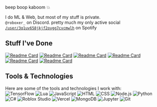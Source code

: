 beep boop kaboom 💥


I do ML & Web, but most of my stuff is private.
<br>
`@roboxer_` on Discord. pretty much my only active social
<br>
[`/user/3q1uv658jkjf2ovgg7cvcmwlh`](https://open.spotify.com/user/3q1uv658jkjf2ovgg7cvcmwlh) on Spotify

## Stuff I've Done
[![Readme Card](https://github-readme-stats.vercel.app/api/pin/?username=zeusssz&repo=multi-CLI)](https://github.com/zeusssz/multi-CLI)
[![Readme Card](https://github-readme-stats.vercel.app/api/pin/?username=zeusssz&repo=discord-bot-hub)](https://github.com/zeusssz/discord-bot-hub)
[![Readme Card](https://github-readme-stats.vercel.app/api/pin/?username=zeusssz&repo=hercules-obfuscator)](https://github.com/zeusssz/hercules-obfuscator)
[![Readme Card](https://github-readme-stats.vercel.app/api/pin/?username=zeusssz&repo=movement-test)](https://github.com/zeusssz/movement-test)
[![Readme Card](https://github-readme-stats.vercel.app/api/pin/?username=zeusssz&repo=snack-sized-snake)](https://github.com/zeusssz/snack-sized-snake)
[![Readme Card](https://github-readme-stats.vercel.app/api/pin/?username=zeusssz&repo=roblox-web-port)](https://github.com/zeusssz/roblox-web-port)

## Tools & Technologies

Here are some of the tools and technologies I work with:
<br>
![TensorFlow](https://img.shields.io/badge/-TensorFlow-FF6F00?style=flat-square&logo=tensorflow&logoColor=ffffff)
![Lua](https://img.shields.io/badge/-Lua-ffffff?style=flat-square&logo=lua&logoColor=2C2D72)
![JavaScript](https://img.shields.io/badge/-JavaScript-F7DF1E?style=flat-square&logo=javascript&logoColor=000000)
![HTML](https://img.shields.io/badge/-HTML-E34F26?style=flat-square&logo=html5&logoColor=ffffff)
![CSS](https://img.shields.io/badge/-CSS-1572B6?style=flat-square&logo=css3&logoColor=ffffff)
![Node.js](https://img.shields.io/badge/-Node.js-339933?style=flat-square&logo=node.js&logoColor=ffffff)
![Python](https://img.shields.io/badge/-Python-3776AB?style=flat-square&logo=python&logoColor=ffffff)
![C#](https://img.shields.io/badge/-C%23-239120?style=flat-square&logo=c-sharp&logoColor=ffffff)
![Roblox Studio](https://img.shields.io/badge/-Roblox%20Studio-0078D4?style=flat-square&logo=roblox&logoColor=ffffff)
![Vercel](https://img.shields.io/badge/-Vercel-000000?style=flat-square&logo=vercel&logoColor=ffffff)
![MongoDB](https://img.shields.io/badge/-MongoDB-47A248?style=flat-square&logo=mongodb&logoColor=ffffff)
![Jupyter](https://img.shields.io/badge/-Jupyter-F37626?style=flat-square&logo=jupyter&logoColor=ffffff)
![Git](https://img.shields.io/badge/-Git-F05032?style=flat-square&logo=git&logoColor=ffffff)
